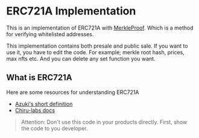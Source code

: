 # ERC721A Implementation

This is an implementation of ERC721A with [MerkleProof](https://github.com/OpenZeppelin/openzeppelin-contracts/blob/master/contracts/utils/cryptography/MerkleProof.sol). Which is a method for verifying whitelisted addresses.

This implementation contains both presale and public sale. If you want to use it, you have to edit the code. For example; merkle root hash, prices, max nfts etc. And you can delete any set function you want.

## What is ERC721A

Here are some resources for understanding ERC721A
- [Azuki's short definition](https://www.azuki.com/erc721a)
- [Chiru-labs docs](https://chiru-labs.github.io/ERC721A/#/)

> Attention: Don't use this code in your products directly. First, show the code to you developer.
